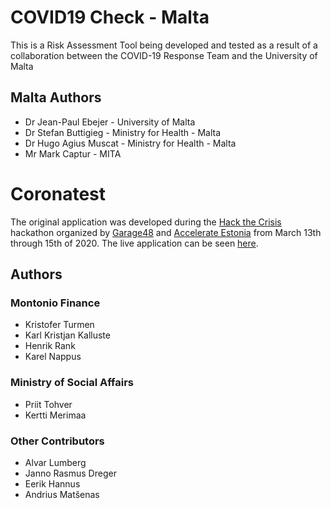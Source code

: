 # COVID19 Check - Malta

This is a Risk Assessment Tool being developed and tested as a result of a collaboration between the COVID-19 Response Team and the University of Malta

## Malta Authors

* Dr Jean-Paul Ebejer - University of Malta
* Dr Stefan Buttigieg - Ministry for Health - Malta
* Dr Hugo Agius Muscat - Ministry for Health - Malta
* Mr Mark Captur - MITA

# Coronatest

The  original application was developed during the [Hack the Crisis](http://garage48.org/events/hack-the-crisis) hackathon organized by [Garage48](http://garage48.org) and [Accelerate Estonia](https://accelerateestonia.ee) from March 13th through 15th of 2020. The live application can be seen [here](https://coronatest.ee).

## Authors

### Montonio Finance

* Kristofer Turmen
* Karl Kristjan Kalluste
* Henrik Rank
* Karel Nappus

### Ministry of Social Affairs

* Priit Tohver
* Kertti Merimaa

### Other Contributors

* Alvar Lumberg
* Janno Rasmus Dreger
* Eerik Hannus
* Andrius Matšenas
